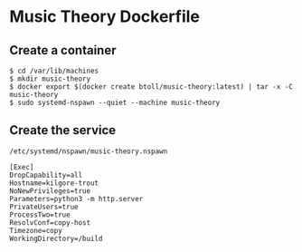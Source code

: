 # Music Theory Dockerfile

## Create a container

```
$ cd /var/lib/machines
$ mkdir music-theory
$ docker export $(docker create btoll/music-theory:latest) | tar -x -C music-theory
$ sudo systemd-nspawn --quiet --machine music-theory
```

## Create the service

`/etc/systemd/nspawn/music-theory.nspawn`

```
[Exec]
DropCapability=all
Hostname=kilgore-trout
NoNewPrivileges=true
Parameters=python3 -m http.server
PrivateUsers=true
ProcessTwo=true
ResolvConf=copy-host
Timezone=copy
WorkingDirectory=/build

```

